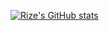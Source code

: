 [![Rize's GitHub stats](https://github-readme-stats-git-masterrstaa-rickstaa.vercel.app/api?username=RizeKishimaro)](https://github.com/RizeKishimaro/RizeKishimaro)
